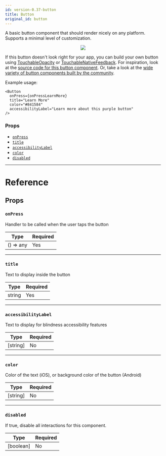 ```yaml
---
id: version-0.37-button
title: Button
original_id: button
---
```


A basic button component that should render nicely on any platform. Supports a minimal level of customization.

<center><img src="/react-native/docs/assets/buttonExample.png"></img></center>

If this button doesn't look right for your app, you can build your own button using [TouchableOpacity](https://facebook.github.io/react-native/touchableopacity.md) or [TouchableNativeFeedback](https://facebook.github.io/react-native/touchablenativefeedback.md). For inspiration, look at the [source code for this button component](https://github.com/facebook/react-native/blob/master/Libraries/Components/Button.js). Or, take a look at the [wide variety of button components built by the community](https://js.coach/react-native?search=button).

Example usage:

```
<Button
  onPress={onPressLearnMore}
  title="Learn More"
  color="#841584"
  accessibilityLabel="Learn more about this purple button"
/>
```

### Props

* [`onPress`](button.md#onpress)
* [`title`](button.md#title)
* [`accessibilityLabel`](button.md#accessibilitylabel)
* [`color`](button.md#color)
* [`disabled`](button.md#disabled)

---

# Reference

## Props

### `onPress`

Handler to be called when the user taps the button

| Type      | Required |
| --------- | -------- |
| () => any | Yes      |

---

### `title`

Text to display inside the button

| Type   | Required |
| ------ | -------- |
| string | Yes      |

---

### `accessibilityLabel`

Text to display for blindness accessibility features

| Type     | Required |
| -------- | -------- |
| [string] | No       |

---

### `color`

Color of the text (iOS), or background color of the button (Android)

| Type     | Required |
| -------- | -------- |
| [string] | No       |

---

### `disabled`

If true, disable all interactions for this component.

| Type      | Required |
| --------- | -------- |
| [boolean] | No       |
